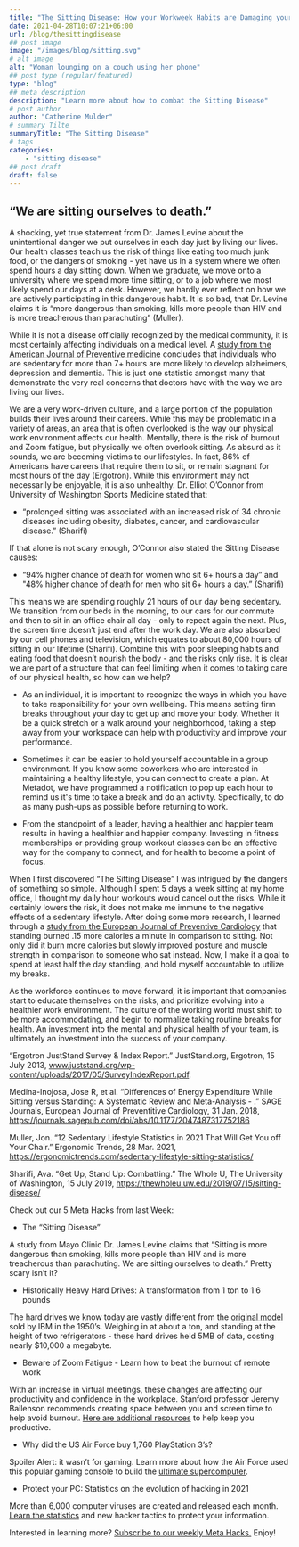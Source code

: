 ```yaml
---
title: "The Sitting Disease: How your Workweek Habits are Damaging your Health"
date: 2021-04-28T10:07:21+06:00
url: /blog/thesittingdisease
## post image
image: "/images/blog/sitting.svg"
# alt image
alt: "Woman lounging on a couch using her phone"
## post type (regular/featured)
type: "blog"
## meta description
description: "Learn more about how to combat the Sitting Disease"
# post author
author: "Catherine Mulder"
# summary Tilte
summaryTitle: "The Sitting Disease"
# tags
categories:
    - "sitting disease"
## post draft
draft: false
---
```


## “We are sitting ourselves to death.”

A shocking, yet true statement from Dr. James Levine about the unintentional danger we put ourselves in each day just by living our lives. Our health classes teach us the risk of things like eating too much junk food, or the dangers of smoking - yet have us in a system where we often spend hours a day sitting down. When we graduate, we move onto a university where we spend more time sitting, or to a job where we most likely spend our days at a desk. However, we hardly ever reflect on how we are actively participating in this dangerous habit.
It is so bad, that Dr. Levine claims it is “more dangerous than smoking, kills more people than HIV and is more treacherous than parachuting” (Muller).

While it is not a disease officially recognized by the medical community, it is most certainly affecting individuals on a medical level. A [study from the American Journal of Preventive medicine](https://www.ajpmonline.org/article/S0749-3797(13)00319-X/abstract) concludes that individuals who are sedentary for more than 7+ hours are more likely to develop alzheimers, depression and dementia. This is just one statistic amongst many that demonstrate the very real concerns that doctors have with the way we are living our lives.

We are a very work-driven culture, and a large portion of the population builds their lives around their careers. While this may be problematic in a variety of areas, an area that is often overlooked is the way our physical work environment affects our health. Mentally, there is the risk of burnout and Zoom fatigue, but physically we often overlook sitting. As absurd as it sounds, we are becoming victims to our lifestyles. In fact, 86% of Americans have careers that require them to sit, or remain stagnant for most hours of the day (Ergotron). While this environment may not necessarily be enjoyable, it is also unhealthy. Dr. Elliot O’Connor from University of Washington Sports Medicine stated that:

- “prolonged sitting was associated with an increased risk of 34 chronic diseases including obesity, diabetes, cancer, and cardiovascular disease.” (Sharifi)

If that alone is not scary enough, O’Connor also stated the Sitting Disease causes:

- “94% higher chance of death for women who sit 6+ hours a day” and "48% higher chance of death for men who sit 6+ hours a day.” (Sharifi)

This means we are spending roughly 21 hours of our day being sedentary. We transition from our beds in the morning, to our cars for our commute and then to sit in an office chair all day - only to repeat again the next. Plus, the screen time doesn’t just end after the work day. We are also absorbed by our cell phones and television, which equates to about 80,000 hours of sitting in our lifetime (Sharifi). Combine this with poor sleeping habits and eating food that doesn’t nourish the body - and the risks only rise. It is clear we are part of a structure that can feel limiting when it comes to taking care of our physical health, so how can we help?

- As an individual, it is important to recognize the ways in which you have to take responsibility for your own wellbeing. This means setting firm breaks throughout your day to get up and move your body. Whether it be a quick stretch or a walk around your neighborhood, taking a step away from your workspace can help with productivity and improve your performance.

- Sometimes it can be easier to hold yourself accountable in a group environment. If you know some coworkers who are interested in maintaining a healthy lifestyle, you can connect to create a plan. At Metadot, we have programmed a notification to pop up each hour to remind us it's time to take a break and do an activity. Specifically, to do as many push-ups as possible before returning to work.

- From the standpoint of a leader, having a healthier and happier team results in having a healthier and happier company. Investing in fitness memberships or providing group workout classes can be an effective way for the company to connect, and for health to become a point of focus.

When I first discovered “The Sitting Disease” I was intrigued by the dangers of something so simple. Although I spent 5 days a week sitting at my home office, I thought my daily hour workouts would cancel out the risks. While it certainly lowers the risk, it does not make me immune to the negative effects of a sedentary lifestyle. After doing some more research, I learned through a [study from the European Journal of Preventive Cardiology](https://journals.sagepub.com/doi/10.1177/2047487317752186) that standing burned .15 more calories a minute in comparison to sitting. Not only did it burn more calories but slowly improved posture and muscle strength in comparison to someone who sat instead. Now, I make it a goal to spend at least half the day standing, and hold myself accountable to utilize my breaks.

As the workforce continues to move forward, it is important that companies start to educate themselves on the risks, and prioritize evolving into a healthier work environment. The culture of the working world must shift to be more accommodating, and begin to normalize taking routine breaks for health. An investment into the mental and physical health of your team, is ultimately an investment into the success of your company.

“Ergotron JustStand Survey &amp; Index Report.” JustStand.org, Ergotron, 15 July 2013, www.juststand.org/wp-content/uploads/2017/05/SurveyIndexReport.pdf. 

Medina-Inojosa, Jose R, et al. “Differences of Energy Expenditure While Sitting versus Standing: A Systematic Review and Meta-Analysis -  .” SAGE Journals, European Journal of Preventitive Cardiology, 31 Jan. 2018, https://journals.sagepub.com/doi/abs/10.1177/2047487317752186

Muller, Jon. “12 Sedentary Lifestyle Statistics in 2021 That Will Get You off Your Chair.” Ergonomic Trends, 28 Mar. 2021, https://ergonomictrends.com/sedentary-lifestyle-sitting-statistics/

Sharifi, Ava. “Get Up, Stand Up: Combatting.” The Whole U, The University of Washington, 15 July 2019, https://thewholeu.uw.edu/2019/07/15/sitting-disease/ 

Check out our 5 Meta Hacks from last Week:

- The “Sitting Disease”

A study from Mayo Clinic Dr. James Levine claims that “Sitting is more dangerous than smoking, kills more people than HIV and is more treacherous
than parachuting. We are sitting ourselves to death.” Pretty scary isn’t it?

- Historically Heavy Hard Drives: A transformation from 1 ton to 1.6 pounds

The hard drives we know today are vastly different from the [original model](https://thinkcomputers.org/the-history-of-the-hard-drive/?mc_cid=3cf820ff19&mc_eid=UNIQID) sold by IBM in the 1950’s. Weighing in at about a ton, and standing at the height of two refrigerators - these hard drives held 5MB of data, costing nearly $10,000 a megabyte.

- Beware of Zoom Fatigue - Learn how to beat the burnout of remote work

With an increase in virtual meetings, these changes are affecting our productivity and confidence in the workplace. Stanford professor Jeremy Bailenson recommends creating space between you and screen time to help avoid burnout. [Here are additional resources](https://metadot.com/blog/zoomfatigue/?mc_cid=3cf820ff19&mc_eid=UNIQID) to help keep you productive.

- Why did the US Air Force buy 1,760 PlayStation 3’s?

Spoiler Alert: it wasn’t for gaming. Learn more about how the Air Force used this popular gaming console to build the [ultimate supercomputer](https://phys.org/news/2010-12-air-playstation-3s-supercomputer.html?mc_cid=3cf820ff19&mc_eid=UNIQID#:~:text=US%20Air%20Force%20connects%201%2C760%20PlayStation%203's%20to%20build%20supercomputer,-by%20Lisa%20Zyga&text=The%20Condor%20Cluster%20consists%20of,of%20Defense's%20fastest%20interactive%20computer).

- Protect your PC: Statistics on the evolution of hacking in 2021

More than 6,000 computer viruses are created and released each month. [Learn the statistics](https://www.comparitech.com/antivirus/malware-statistics-facts/?mc_cid=3cf820ff19&mc_eid=UNIQID) and new hacker tactics to protect your information.

Interested in learning more? [Subscribe to our weekly Meta Hacks.](https://www.daskeyboard.com/5-meta-hacks/) Enjoy! 
